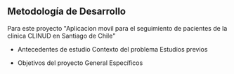 ## Metodología de Desarrollo  
Para este proyecto "Aplicacion movil para el seguimiento de pacientes de la clinica CLINUD en Santiago de Chile" 

- Antecedentes de estudio 
Contexto del problema 
Estudios previos 

- Objetivos del proyecto 
General 
Específicos 